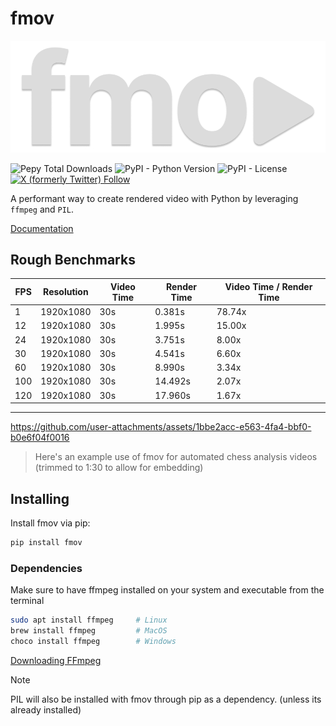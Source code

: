 # fmov

![fmov logo](https://github.com/dylandibeneditto/fmov/blob/main/logo.png?raw=true)

![Pepy Total Downloads](https://img.shields.io/pepy/dt/fmov)
![PyPI - Python Version](https://img.shields.io/pypi/pyversions/fmov)
![PyPI - License](https://img.shields.io/pypi/l/fmov)
[![X (formerly Twitter) Follow](https://img.shields.io/twitter/follow/dylan_ditto)](https://x.com/intent/follow?screen_name=dylan_ditto)

A performant way to create rendered video with Python by leveraging `ffmpeg` and `PIL`.

[Documentation](https://dylandibeneditto.github.io/fmov/)

## Rough Benchmarks

| FPS | Resolution | Video Time | Render Time | Video Time / Render Time |
| --- | ---------- | ---------- | ----------- | --------------- |
| 1 | 1920x1080 | 30s | 0.381s | 78.74x |
| 12 | 1920x1080 | 30s | 1.995s | 15.00x |
| 24 | 1920x1080 | 30s | 3.751s | 8.00x |
| 30 | 1920x1080 | 30s | 4.541s | 6.60x |
| 60 | 1920x1080 | 30s | 8.990s | 3.34x |
| 100 | 1920x1080 | 30s | 14.492s | 2.07x |
| 120 | 1920x1080 | 30s | 17.960s | 1.67x |

---

https://github.com/user-attachments/assets/1bbe2acc-e563-4fa4-bbf0-b0e6f04f0016

> Here's an example use of fmov for automated chess analysis videos (trimmed to 1:30 to allow for embedding)

## Installing

Install fmov via pip:

```bash
pip install fmov
```

### Dependencies

Make sure to have ffmpeg installed on your system and executable from the terminal

```bash
sudo apt install ffmpeg     # Linux
brew install ffmpeg         # MacOS
choco install ffmpeg        # Windows
```

[Downloading FFmpeg](https://ffmpeg.org/download.html)

> [!NOTE]
> PIL will also be installed with fmov through pip as a dependency. (unless its already installed)
